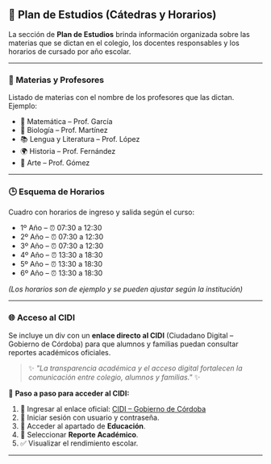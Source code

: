 ## 📘 Plan de Estudios (Cátedras y Horarios)

La sección de **Plan de Estudios** brinda información organizada sobre las materias que se dictan en el colegio, los docentes responsables y los horarios de cursado por año escolar.

---

### 📖 Materias y Profesores

Listado de materias con el nombre de los profesores que las dictan.  
Ejemplo:

- 📐 Matemática – Prof. García
- 🔬 Biología – Prof. Martínez
- 📚 Lengua y Literatura – Prof. López
- 🌍 Historia – Prof. Fernández
- 🎨 Arte – Prof. Gómez

---

### 🕒 Esquema de Horarios

Cuadro con horarios de ingreso y salida según el curso:

- 1º Año – ⏰ 07:30 a 12:30
- 2º Año – ⏰ 07:30 a 12:30
- 3º Año – ⏰ 07:30 a 12:30
- 4º Año – ⏰ 13:30 a 18:30
- 5º Año – ⏰ 13:30 a 18:30
- 6º Año – ⏰ 13:30 a 18:30

_(Los horarios son de ejemplo y se pueden ajustar según la institución)_

---

### 🌐 Acceso al CIDI

Se incluye un div con un **enlace directo al CIDI** (Ciudadano Digital – Gobierno de Córdoba) para que alumnos y familias puedan consultar reportes académicos oficiales.

> ✨ _"La transparencia académica y el acceso digital fortalecen la comunicación entre colegio, alumnos y familias."_ ✨

📌 **Paso a paso para acceder al CIDI:**

1. 🔗 Ingresar al enlace oficial: [CIDI – Gobierno de Córdoba](https://cidi.cba.gov.ar)
2. 👤 Iniciar sesión con usuario y contraseña.
3. 📂 Acceder al apartado de **Educación**.
4. 📝 Seleccionar **Reporte Académico**.
5. ✅ Visualizar el rendimiento escolar.

---
